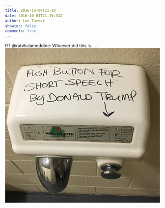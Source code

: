 ```yaml
---
title: 2016-10-04T21-10
date: 2016-10-04T21:10:53Z
author: Lee Turner
showtoc: false
comments: true
---
```


RT @rabihalameddine: Whoever did this is . . . ![](/img/x//783414108175626240-Ct5JTlUUsAApw3F.jpg)

